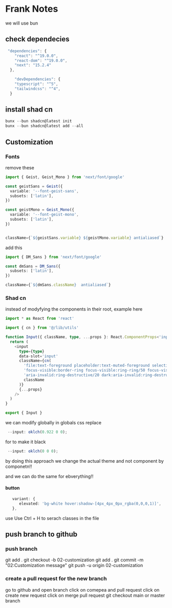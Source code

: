 # Frank Notes

we will use bun

## check dependecies

```ts
 "dependencies": {
    "react": "^19.0.0",
    "react-dom": "^19.0.0",
    "next": "15.2.4"
  },

    "devDependencies": {
    "typescript": "^5",
    "tailwindcss": "^4",
  }
```

## install shad cn

```ts
bunx --bun shadcn@latest init
bunx --bun shadcn@latest add --all
```

## Customization

### Fonts

remove these

```ts
import { Geist, Geist_Mono } from 'next/font/google'

const geistSans = Geist({
  variable: '--font-geist-sans',
  subsets: ['latin'],
})

const geistMono = Geist_Mono({
  variable: '--font-geist-mono',
  subsets: ['latin'],
})


className={`${geistSans.variable} ${geistMono.variable} antialiased`}

```

add this

```ts
import { DM_Sans } from 'next/font/google'

const dmSans = DM_Sans({
  subsets: ['latin'],
})

className={`${dmSans.className}  antialiased`}

```

### Shad cn

instead of modyfying the components in their root,
example here

```ts
import * as React from 'react'

import { cn } from '@/lib/utils'

function Input({ className, type, ...props }: React.ComponentProps<'input'>) {
  return (
    <input
      type={type}
      data-slot='input'
      className={cn(
        'file:text-foreground placeholder:text-muted-foreground selection:bg-primary selection:text-primary-foreground dark:bg-input/30 border-black flex h-9 w-full min-w-0 rounded-md border bg-transparent px-3 py-1 text-base shadow-xs transition-[color,box-shadow] outline-none file:inline-flex file:h-7 file:border-0 file:bg-transparent file:text-sm file:font-medium disabled:pointer-events-none disabled:cursor-not-allowed disabled:opacity-50 md:text-sm',
        'focus-visible:border-ring focus-visible:ring-ring/50 focus-visible:ring-[3px]',
        'aria-invalid:ring-destructive/20 dark:aria-invalid:ring-destructive/40 aria-invalid:border-destructive',
        className
      )}
      {...props}
    />
  )
}

export { Input }
```

we can modify globally in globals css
replace

```ts
 --input: oklch(0.922 0 0);
```

for to make it black

```ts
 --input: oklch(0 0 0);
```

by doing this approach we change the actual theme and not component by componetn!!

and we can do the same for ebverything!!

#### button

```ts
   variant: {
      elevated: 'bg-white hover:shadow-[4px_4px_0px_rgba(0,0,0,1)]',
   },
```

use Use Ctrl + H to serach classes in the file

## push branch to github

### push branch

git add .
git checkout -b 02-customization
git add .
git commit -m "02:Customization message"
git push -u origin 02-customization

### create a pull request for the new branch

go to github and open branch
click on comepea and pull request
click on create new request
click on merge pull request
git checkout main or master branch
